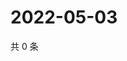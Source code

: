 # 2022-05-03

共 0 条

<!-- BEGIN WEIBO -->
<!-- 最后更新时间 Tue May 03 2022 07:13:55 GMT+0800 (China Standard Time) -->

<!-- END WEIBO -->
